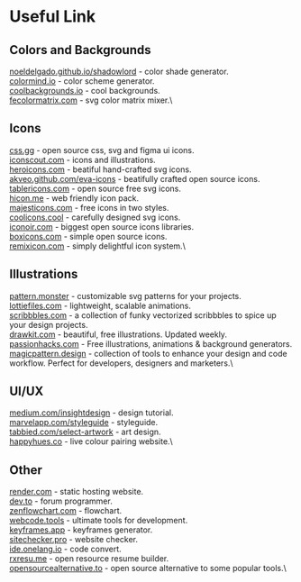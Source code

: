 # Useful Link
## Colors and Backgrounds
[noeldelgado.github.io/shadowlord](https://noeldelgado.github.io/shadowlord/) - color shade generator.\
[colormind.io](http://colormind.io/) - color scheme generator.\
[coolbackgrounds.io](https://coolbackgrounds.io/) - cool backgrounds.\
[fecolormatrix.com](https://fecolormatrix.com/) - svg color matrix mixer.\

## Icons
[css.gg](https://css.gg/) - open source css, svg and figma ui icons.\
[iconscout.com](https://iconscout.com/) - icons and illustrations.\
[heroicons.com](https://heroicons.com/) - beatiful hand-crafted svg icons.\
[akveo.github.com/eva-icons](https://akveo.github.io/eva-icons/) - beatifully crafted open source icons.\
[tablericons.com](https://tablericons.com/) - open source free svg icons.\
[hicon.me](https://hicon.me/) - web friendly icon pack.\
[majesticons.com](https://www.majesticons.com/) - free icons in two styles.\
[coolicons.cool](https://coolicons.cool/) - carefully designed svg icons.\
[iconoir.com](https://iconoir.com/) - biggest open source icons libraries.\
[boxicons.com](https://boxicons.com/) - simple open source icons.\
[remixicon.com](https://remixicon.com/) - simply delightful icon system.\

## Illustrations
[pattern.monster](https://pattern.monster/) - customizable svg patterns for your projects.\
[lottiefiles.com](https://lottiefiles.com/) - lightweight, scalable animations.\
[scribbbles.com](https://scribbbles.design/) - a collection of funky vectorized scribbbles to spice up your design projects.\
[drawkit.com](https://www.drawkit.com/) - beautiful, free illustrations. Updated weekly.\
[passionhacks.com](https://passionhacks.com) - Free illustrations, animations & background generators.\
[magicpattern.design](https://www.magicpattern.design/tools) -  collection of tools to enhance your design and code workflow. Perfect for developers, designers and marketers.\

## UI/UX
[medium.com/insightdesign](https://medium.com/insightdesign) - design tutorial.\
[marvelapp.com/styleguide](https://marvelapp.com/styleguide/) - styleguide.\
[tabbied.com/select-artwork](https://tabbied.com/select-artwork) - art design.\
[happyhues.co](https://happyhues.co) - live colour pairing website.\

## Other
[render.com](https://render.com/) - static hosting website.\
[dev.to](https://dev.to) - forum programmer.\
[zenflowchart.com](https://zenflowchart.com) - flowchart.\
[webcode.tools](https://webcode.tools/) - ultimate tools for development.\
[keyframes.app](https://keyframes.app/) - keyframes generator.\
[sitechecker.pro](https://sitechecker.pro) - website checker.\
[ide.onelang.io](https://ide.onelang.io/) - code convert.\
[rxresu.me](https://rxresu.me/) - open resource resume builder.\
[opensourcealternative.to](https://opensourcealternative.to) - open source alternative to some popular tools.\

